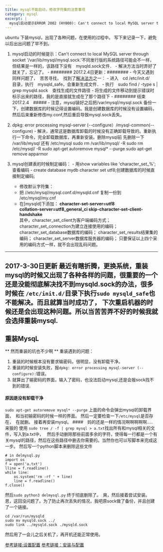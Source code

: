 ```yaml
---
title: mysql不能启动，修改字符集的注意事项
category: mysql
excerpt: |
  mysql启动提示ERROR 2002 (HY000): Can't connect to local MySQL server through socket '/var/run/mysqld/mysqld.sock'的解决办法。dpkg: error processing mysql-server (--configure):的解决办法。
---
```


ubuntu 下装mysql，出现了各种问题，在使用的过程中。 写下来记录一下，避免以后出出问题了早不到。


   1. mysql启动的时候提示：Can't connect to local MySQL server through socket '/var/lib/mysql/mysql.sock.'不同发行版的系统路径可能会不一样，但结果是一样的，该路径下没有　mysqld.sock文件．
    - 解决方法当时弄好了就关了，忘记了。
    - ########    2017.2.4日更新：########
    - 今天又遇到同样问题了，　苦苦寻找，　找到了[解决法方](http://askubuntu.com/questions/90978/mysql-problem-var-run-mysqld-mysqld-sock)之一：
    - 进入　cd /etc/init.d/　目录，执行　mysqld_safe，会重新生成文件．
    - 执行　sudo find / -type s | grep mysqld.sock　查找生成的文件路径
    - 将生成的文件移动到提示错误时标示出来的路径，我的是直接就生成在了那个路径下
    - ########  结束2017.2.4　#####
    - 注意，mysql装好之后把/var/mysql/mysql.sock 备份一下，创建数据库的时候记得设置编码。我是创建数据库的时候没有设置编码，然后后来重新修改my.conf,然后重启导致mysql.sock丢失。 
    
   2. dpkg: error processing mysql-server (--configure）/mysql-common(--configure)
    - 解决，通常这是数据库卸载的时候没有正确卸载导致的。重新执行一下命令，完全卸载数据库，再重新安装。删除mysql前 先删除一下 /var/lib/mysql 还有 /etc/mysql
sudo rm /var/lib/mysql/ -R
sudo rm /etc/mysql/ -R
sudo apt-get autoremove mysql* --purge
sudo apt-get remove apparmor

   3. mysql创建表的时候制定编码：
    - 用show variables like 'character\_set\_%'; 查看编码
    -  create database mydb character set utf8;创建数据库的时候直接制定编码;
       -   修改默认字符集：
        - 把 //etc/mysql/mysql.conf.d/mysqld.cnf 复制一份到 /etc/mysql/my.cnf
        - 在[mysqld]下添加：
        <strong>character-set-server=utf8  
        collation-server=utf8_general_ci
    skip-character-set-client-handshake</strong><br>
    其中，character_set_client为客户端编码方式；
     character_set_connection为建立连接使用的编码；
     character_set_database数据库的编码；
     character_set_results结果集的编码；
     character_set_server数据库服务器的编码；
    只要保证以上四个采用的编码方式一样，就不会出现乱码问题。
    
    
--------
2017-3-30日更新
最近有瞎折腾，更换系统，重装mysql的时候又出现了各种各样的问题，很重要的一个还是没能彻底解决找不到mysqld.sock的办法，很多时候在 `/etc/init.d/`目录下执行`sudo mysqld_safe`也不能解决。而且就算当时成功了， 下次重启机器的时候还是会出现这种问题。所以当苦苦弄不好的时候我就会选择重装mysql.
--------

## 重装MysqL
** 然而重装的坑也不少啊 **
重装遇到的问题：
1. 重装的时候根本没有要求输密码，很明显，没有卸载干净。
2. 重装的时候安装失败，报`dpkg: error processing mysql-server (--configure):`错误。
3. 就算出了输密码的界面，输入了密码，也没法启动mysql,还是会报sock找不到的错误.

#### 原因是没有卸载干净
`sudo apt-get autoremove mysql* --purge`
上面的命令会弹出mysql的卸载界面，　和当初输密码的时候一样的界面。
然后一定要检查一下`/etc/mysql`是否存在，　在就删。
接着再安装mysql。
####　妈的还是一样的情况啊啊啊啊啊.....
来狠的
使用 `sudo tree / -f | grep mysql > a.txt`找出所有和mysql相关的文件，写入到a.txt中，　
然后手动删除那些前面多余的字符，使得每一行都是一个有关mysql的路径，然后在这些路径中删去你需要的。当然你也可以写脚本来完成这一步。
然后写一个python脚本来删除这些文件
```python3
# in delmysql.py
import os
f = open('a.txt')
lline = f.readline()
while line:
	os.system('rm -rf ' + line)
	line = f.readline()
f.close()
```
然后`sudo python3 delmysql.py`
终于彻底删除了。　爽，然后接着尝试安装。
恩，这回没问题了。为了防止再次丢失的情况，我吧原sock做了备份，并且创建了一个链接。
```shell
cd /var/run/mysqld
sudo mv mysqld.sock ../
sudo link ../mysqld.sock ./mysqld.sock
```

然后用了一会儿之后关机了，再开机还能正常使用。

[参考链接:设置配置](http://blog.csdn.net/frinder/article/details/7041723)
[参考链接：安装与配置](http://www.jianshu.com/p/8ef7519e5b2d)
    